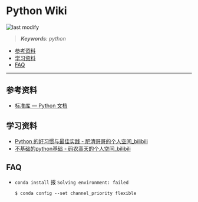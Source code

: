 Python Wiki
===
<!--START_SECTION:badge-->

![last modify](https://img.shields.io/static/v1?label=last%20modify&message=2025-08-03%2022%3A42%3A16&color=yellowgreen&style=flat-square)

<!--END_SECTION:badge-->
<!--info
top: false
draft: false
hidden: true
level: 99
tag: []
-->

> ***Keywords**: python*

<!--START_SECTION:paper_title-->
<!--END_SECTION:paper_title-->

<!--START_SECTION:toc-->
- [参考资料](#参考资料)
- [学习资料](#学习资料)
- [FAQ](#faq)
<!--END_SECTION:toc-->

---

## 参考资料

- [标准库 — Python 文档](https://docs.python.org/zh-cn/3/library/index.html)

## 学习资料
- [Python 的好习惯与最佳实践 - 肥清哥哥的个人空间_bilibili](https://space.bilibili.com/374243420/channel/collectiondetail?sid=422655)
- [不基础的python基础 - 码农高天的个人空间_bilibili](https://space.bilibili.com/245645656/channel/collectiondetail?sid=346060)


## FAQ

- `conda install` 报 `Solving environment: failed`
    ```shell
    $ conda config --set channel_priority flexible
    ```